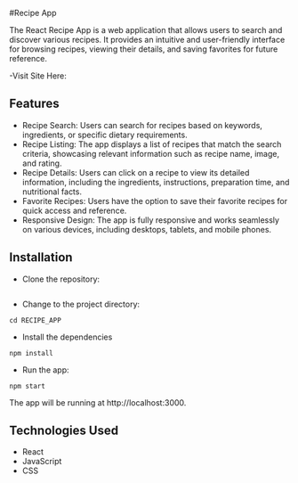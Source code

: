 #Recipe App

The React Recipe App is a web application that allows users to search and discover various recipes. It provides an intuitive and user-friendly interface for browsing recipes, viewing their details, and saving favorites for future reference.

-Visit Site Here: 

## Features
- Recipe Search: Users can search for recipes based on keywords, ingredients, or specific dietary requirements.
- Recipe Listing: The app displays a list of recipes that match the search criteria, showcasing relevant information such as recipe name, image, and rating.
- Recipe Details: Users can click on a recipe to view its detailed information, including the ingredients, instructions, preparation time, and nutritional facts.
- Favorite Recipes: Users have the option to save their favorite recipes for quick access and reference.
- Responsive Design: The app is fully responsive and works seamlessly on various devices, including desktops, tablets, and mobile phones.

## Installation

- Clone the repository:
```

```

- Change to the project directory:
```
cd RECIPE_APP
```

- Install the dependencies
```
npm install
```

- Run the app:
```
npm start
```

The app will be running at http://localhost:3000.

## Technologies Used
- React
- JavaScript
- CSS

